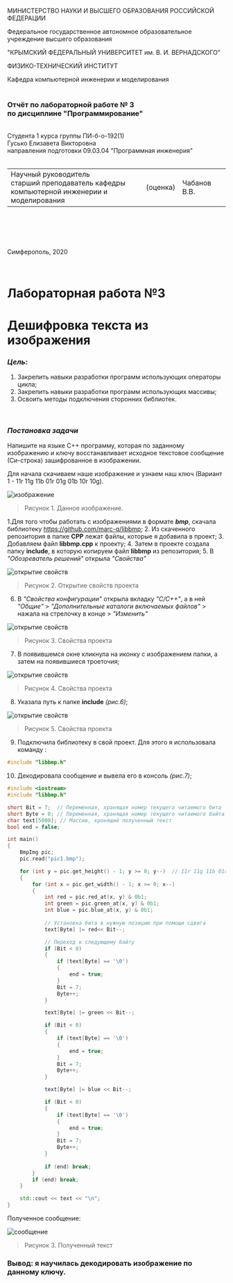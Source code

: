 МИНИСТЕРСТВО НАУКИ  И ВЫСШЕГО ОБРАЗОВАНИЯ РОССИЙСКОЙ ФЕДЕРАЦИИ  

Федеральное государственное автономное образовательное учреждение высшего образования  

"КРЫМСКИЙ ФЕДЕРАЛЬНЫЙ УНИВЕРСИТЕТ им. В. И. ВЕРНАДСКОГО"  

ФИЗИКО-ТЕХНИЧЕСКИЙ ИНСТИТУТ  

Кафедра компьютерной инженерии и моделирования
<br/><br/>
### Отчёт по лабораторной работе № 3<br/> по дисциплине "Программирование"
<br/>
​Cтудента 1 курса группы ПИ-б-о-192(1)<br/>
Гусько Елизавета Викторовна<br/>
направления подготовки 09.03.04 "Программная инженерия"  
<br/>


<br/>
<table>

<tr><td>Научный руководитель<br/> старший преподаватель кафедры<br/> компьютерной инженерии и моделирования</td>

<td>(оценка)</td>

<td>Чабанов В.В.</td>

</tr>

</table>

<br/><br/>

​

Симферополь, 2020

<br/>

# Лабораторная работа №3

# Дешифровка текста из изображения

### ***Цель***: 
1. Закрепить навыки разработки программ использующих операторы цикла;
2. Закрепить навыки разработки программ использующих массивы;
3. Освоить методы подключения сторонних библиотек.

<br/>

### ***Постановка задачи*** 
Напишите на языке С++ программу, которая по заданному изображению и ключу восстанавливает исходное текстовое сообщение (Си-строка) зашифрованное в изображении.
<br/>

Для начала скачиваем наше изображение и узнаем наш ключ (Вариант 1 - 11r 11g 11b 01r 01g 01b 10r 10g).

![изображение](png/pic1.bmp "рис.1 данная картинка") <br/>
>Рисунок 1. Данное изображение.

1.Для того чтобы работать с изображениями в формате ***bmp***, скачала библиотеку https://github.com/marc-q/libbmp;
2. Из скаченного репозитория в папке **CPP** лежат файлы, которые я добавила в проект;
3. Добавляем файл **libbmp.cpp** к проекту;
4. Затем в проекте создала папку **include**, в которую копируем файл **libbmp** из репозитория;
5. В *"Обозреватель решений"* открыла *"Свойства"* 

![открытие свойств](png/2.png)
>Рисунок 2. Открытие свойств проекта
6. В *"Свойства конфигурации"* открыла вкладку *"С/С++"*, а в ней *"Общие"* > *"Дополнительные каталоги включаемых файлов"* > нажала на стрелочку в конце > *"Изменить"* 

![открытие свойств](png/3.png)
>Рисунок 3. Свойства проекта
7. В появившемся окне кликнула на иконку с изображением папки, а затем на появившиеся троеточия;

![открытие свойств](png/4.png)
>Рисунок 4. Свойства проекта
8. Указала путь к папке **include** *(рис.6)*;

![открытие свойств](png/5.png)
>Рисунок 5. Свойства проекта
9. Подключила библиотеку в свой проект. Для этого я использовала команду :
```c++
#include "libbmp.h"
```
10. Декодировала сообщение и вывела его в консоль *(рис.7)*;

```c++
#include <iostream>
#include "libbmp.h"

short Bit = 7;  // Переменная, хранящая номер текущего читаемого бита
short Byte = 0; // Переменная, хранящая номер текущего читаемого байта
char text[5000]; // Массив, хронящий полученный текст
bool end = false;

int main()
{
	BmpImg pic;
	pic.read("pic1.bmp");

	for (int y = pic.get_height() - 1; y >= 0; y--)  // 11r 11g 11b 01r 01g 01b 10r 10g
	{
		for (int x = pic.get_width() - 1; x >= 0; x--)
		{
			int red = pic.red_at(x, y) & 0b1;
			int green = pic.green_at(x, y) & 0b1;
			int blue = pic.blue_at(x, y) & 0b1;
			
			// Установка бита в нужную позицию при помощи сдвига
			text[Byte] |= red<< Bit--;

			// Переход к следующему байту
			if (Bit < 0)
			{
				if (text[Byte] == '\0')
				{
					end = true;
				}
				Bit = 7;
				Byte++;
			}

			text[Byte] |= green << Bit--;

			if (Bit < 0)
			{
				if (text[Byte] == '\0')
				{
					end = true;
				}
				Bit = 7;
				Byte++;
			}

			text[Byte] |= blue << Bit--;

			if (Bit < 0)
			{
				if (text[Byte] == '\0')
				{
					end = true;
				}
				Bit = 7;
				Byte++;
			}
			
			if (end) break;
		}
		if (end) break;
	}

	std::cout << text << "\n";
}
```
Полученное сообщение: 

![сообщение](png/1.1.png)
>Рисунок 3. Полученный текст

### Вывод: я научилась декодировать изображение по данному ключу.
